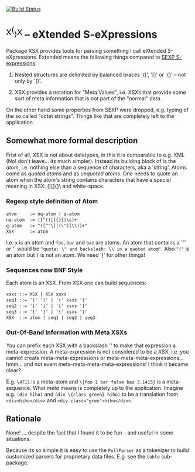 [![Build Status](https://travis-ci.org/fractalqb/xsx.svg)](https://travis-ci.org/fractalqb/xsx)

# ![XSX-Logo](doc/xsx-logo.png?raw=true) – eXtended S-eXpressions

Package XSX provides tools for parsing something I call eXtended
S-eXpressions.  Extended means the following things compared to
[SEXP S-expressions](https://people.csail.mit.edu/rivest/sexp.html):

1. Nested structures are delimited by balanced braces '()', '[]' or
   '{}’ – not only by '()'.

2. XSX provides a notation for "Meta Values", i.e. XSXs that provide
   some sort of meta information that is not part of the "normal"
   data.

On the other hand some properties from SEXP were dropped, e.g. typing
of the so called "octet strings". Things like that are completely left
to the application.

## Somewhat more formal description

Frist of all, XSX is not about datatypes, in this it is comparable to
e.g. XML (No! don't leave… its much simpler). Instead its building
block of is the _atom_, i.e. nothing else than a sequence of
characters, aka a 'string'. Atoms come as _quoted atoms_ and as
_unquoted atoms_. One needs to quote an atom when the atom's string
contains characters that have a special meaning in XSX: ()[]{}\ and
white-space.

### Regexp style definition of Atom

    atom     := nq-atom | q-atom
    nq-atom  := ([^()[]{}]|\s)+
	q-atom   := "([^"\]|(\")(\\))+"
	XSX      := atom

I.e. `x` is an atom and `foo`, `bar` and `baz` are atoms. An atom that
contains a '"' or '\' would be `"quote: \" and backslash: \\ in a
quoted atom"`.  Also `"("` is an atom but `(` is not an atom. We need
'(' for other things!

### Sequences now BNF Style

Each atom is an XSX. From XSX one can build sequences:

    xsxs ::= XSX | XSX xsxs
    seq1 ::= '(' ')' | '(' xsxs ')'
    seq2 ::= '[' ']' | '[' xsxs ']'
    seq3 ::= '{' '}' | '{' xsxs '}'
    XSX  ::= atom | seq1 | seq2 | seq3

### Out-Of-Band Information with Meta XSXs

You can prefix each XSX with a backslash '\' to make that expression a
meta-expression. A meta-expression is not considered to be a XSX,
i.e. you cannot create meta-meta-expressions or
meta-meta-meta-expressions… hmm… and not event
meta-meta-meta-meta-expressions! I think it became clear?

E.g. `\4711` is a meta-atom and `\{foo 1 bar false baz 3.1415}` is a
meta-sequence. What _meta_ means is completely up to the
application. Imagine e.g. `(div hiho)` and `(div \{class green} hiho)`
to be a translation from `<div>hiho</div>` and `<div
class="gree">hiho</div>`.

## Rationale

None! … despite the fact that I found it to be fun – and useful in
some situations.

Because its so simple it is easy to use the `PullParser` as a
tokenizer to build customized parsers for proprietary data
files. E.g. see the `table` sub-package.
